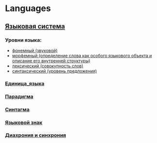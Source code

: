 # Languages
## [Языковая система](https://ru.wikipedia.org/wiki/Языковая_система)
### Уровни языка:
   * [фонемный (звуковой)](https://ru.wikipedia.org/wiki/Фонология)
   * [морфемный (определение слова как особого языкового объекта и описание его внутренней структуры)](https://ru.wikipedia.org/wiki/Морфология_(лингвистика))
   * [лексический (совокупность слов)](https://ru.wikipedia.org/wiki/Лексикология)
   * [синтаксический (уровень предложения)](https://ru.wikipedia.org/wiki/Синтаксис)
### [Единица_языка](https://ru.wikipedia.org/wiki/Единица_языка)
### [Парадигма](https://ru.wikipedia.org/wiki/Парадигма_(лингвистика))
### [Синтагма](https://ru.wikipedia.org/wiki/Синтагма_(лингвистика))
### [Языковой знак](https://ru.wikipedia.org/wiki/Языковой_знак)
### [Диахрония и синхрония](https://ru.wikipedia.org/wiki/Диахрония_и_синхрония)
